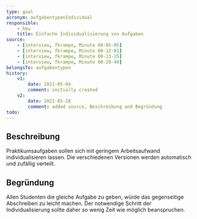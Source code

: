 ```yaml
---
type: goal
acronym: aufgabentypenIndividual
responsible: 
    - hbu
    title: Einfache Individualisierung von Aufgaben
source: 
    - [interview, fkrampe, Minute 00-05-05]
    - [interview, fkrampe, Minute 00-12-01]
    - [interview, fkrampe, Minute 00-13-25]
    - [interview, fkrampe, Minute 00-20-49]
belongsTo: aufgabentypen
history:
    v1:
        date: 2021-05-04
        comment: initially created
    v2:
        date: 2021-05-28
        comment: added source, Beschreibung and Begründung
todo: 
---
```


## Beschreibung

Praktikumsaufgaben sollen sich mit geringem Arbeitsaufwand individualisieren lassen. Die verschiedenen Versionen werden automatisch und zufällig verteilt.

## Begründung

Allen Studenten die gleiche Aufgabe zu geben, würde das gegenseitige Abschreiben zu leicht machen. Der notwendige Schritt der Individualisierung sollte daher so wenig Zeit wie möglich beanspruchen.
